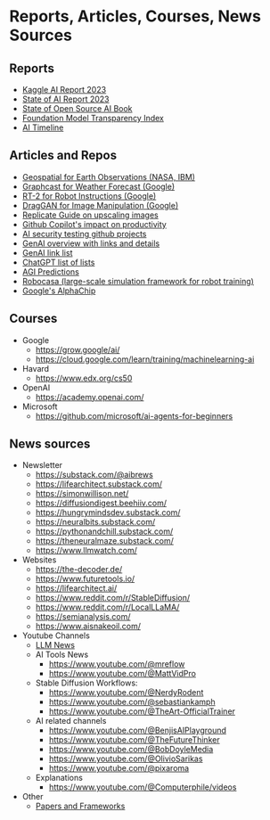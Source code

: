 # Reports, Articles, Courses, News Sources

## Reports
- [Kaggle AI Report 2023](https://www.kaggle.com/AI-Report-2023)
- [State of AI Report 2023](https://docs.google.com/presentation/d/156WpBF_rGvf4Ecg19oM1fyR51g4FAmHV3Zs0WLukrLQ/preview?slide=id.g24daeb7f4f0_0_3445)
- [State of Open Source AI Book](https://book.premai.io/state-of-open-source-ai/index.html)
- [Foundation Model Transparency Index](https://crfm.stanford.edu/fmti/May-2024/index.html)
- [AI Timeline](https://nhlocal.github.io/AiTimeline/#2024)


## Articles and Repos
- [Geospatial for Earth Observations (NASA, IBM)](https://huggingface.co/ibm-nasa-geospatial)
- [Graphcast for Weather Forecast (Google)](https://deepmind.google/discover/blog/graphcast-ai-model-for-faster-and-more-accurate-global-weather-forecasting/)
- [RT-2 for Robot Instructions (Google)](https://deepmind.google/discover/blog/rt-2-new-model-translates-vision-and-language-into-action/)
- [DragGAN for Image Manipulation (Google)](https://vcai.mpi-inf.mpg.de/projects/DragGAN/)
- [Replicate Guide on upscaling images](https://replicate.com/guides/upscaling-images)
- [Github Copilot's impact on productivity](https://cacm.acm.org/research/measuring-github-copilots-impact-on-productivity/)
- [AI security testing github projects](https://github.com/AnthenaMatrix)
- [GenAI overview with links and details](https://medium.com/@maximilian.vogel/5000x-generative-ai-intro-overview-models-prompts-technology-tools-comparisons-the-best-a4af95874e94)
- [GenAI link list](https://github.com/steven2358/awesome-generative-ai)
- [ChatGPT list of lists](https://medium.com/@maximilian.vogel/the-chatgpt-list-of-lists-a-collection-of-1500-useful-mind-blowing-and-strange-use-cases-8b14c35eb)
- [AGI Predictions](https://situational-awareness.ai/wp-content/uploads/2024/06/situationalawareness.pdf)
- [Robocasa (large-scale simulation framework for robot training)](https://github.com/robocasa/robocasa)
- [Google's AlphaChip](https://github.com/google-research/circuit_training)


## Courses
- Google
  - https://grow.google/ai/
  - https://cloud.google.com/learn/training/machinelearning-ai
- Havard
  - https://www.edx.org/cs50
- OpenAI
  - https://academy.openai.com/
- Microsoft
  - https://github.com/microsoft/ai-agents-for-beginners


## News sources
- Newsletter
  - https://substack.com/@aibrews
  - https://lifearchitect.substack.com/
  - https://simonwillison.net/
  - https://diffusiondigest.beehiiv.com/
  - https://hungrymindsdev.substack.com/
  - https://neuralbits.substack.com/
  - https://pythonandchill.substack.com/
  - https://theneuralmaze.substack.com/
  - https://www.llmwatch.com/
- Websites
  - https://the-decoder.de/
  - https://www.futuretools.io/
  - https://lifearchitect.ai/
  - https://www.reddit.com/r/StableDiffusion/
  - https://www.reddit.com/r/LocalLLaMA/
  - https://semianalysis.com/
  - https://www.aisnakeoil.com/
- Youtube Channels
  - [LLM News](https://www.youtube.com/@DrAlanDThompson)
  - AI Tools News
    - https://www.youtube.com/@mreflow
    - https://www.youtube.com/@MattVidPro
  - Stable Diffusion Workflows:
    - https://www.youtube.com/@NerdyRodent
    - https://www.youtube.com/@sebastiankamph
    - https://www.youtube.com/@TheArt-OfficialTrainer
  - AI related channels
    - https://www.youtube.com/@BenjisAIPlayground
    - https://www.youtube.com/@TheFutureThinker
    - https://www.youtube.com/@BobDoyleMedia
    - https://www.youtube.com/@OlivioSarikas
    - https://www.youtube.com/@pixaroma
  - Explanations
    - https://www.youtube.com/@Computerphile/videos
- Other
  - [Papers and Frameworks](https://github.com/Hannibal046/Awesome-LLM)
